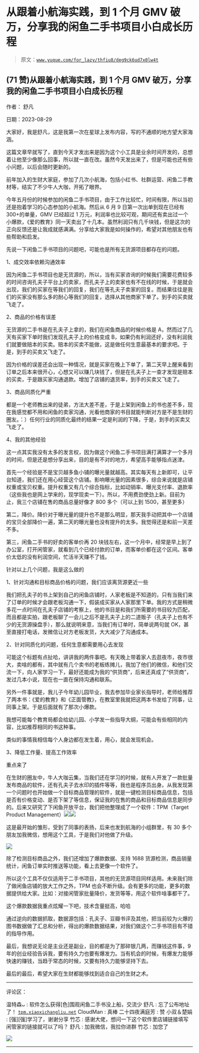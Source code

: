 # 从跟着小航海实践，到 1 个月 GMV 破万，分享我的闲鱼二手书项目小白成长历程

> 原文：[`www.yuque.com/for_lazy/thfiu8/deg9ck6ud7x0lw4t`](https://www.yuque.com/for_lazy/thfiu8/deg9ck6ud7x0lw4t)

## (71 赞)从跟着小航海实践，到 1 个月 GMV 破万，分享我的闲鱼二手书项目小白成长历程

作者： 舒凡

日期：2023-08-29

大家好，我是舒凡，这是我第一次在星球上发布内容，写的不通顺的地方望大家海涵。

这篇文章早就写了，直到今天才发出来是因为这个小工具是业余时间开发的，总想着让他至少像那么回事，所以就一直在改。虽然今天发出来了，但是可能也还有些小问题，以后会随时更新的。

前年加入的生财大家庭，参加了几次小航海，包括小红书、社群运营、闲鱼二手教材等，结实了不少牛人大咖，开拓了眼界。

今年五月份的时候参加的闲鱼二手书项目，由于工作比较忙，时间有限，所以当初还是抱着学习的心态参加的小航海。然后从 6 月 9 日第一次出单到现在已经有 300+的单量，GMV 已经超过 1 万元，利润率也比较可观，期间还有卖出过一个小爆款，《爱的教育》同一天卖出了十几本。虽然利润只有几千块钱，但是这次的正向反馈还是让我成就感满满。分享给大家我是如何操作的，希望对其他朋友也有些帮助和启发。

先说一下闲鱼二手书项目的问题吧，可能也是所有无货源项目都存在的问题。

1、成交效率依赖沟通效率

因为闲鱼二手书项目也是无货源的，所以，当有买家咨询的时候我们需要花费较多的时间咨询孔夫子平台上的卖家，而孔夫子上的卖家也有不在线的时候，于是就会出现，我们的买家在等我们的回复，我们在等孔夫子卖家的回复。而结果往往是我们的买家没有那么多的耐心等我们的回复，选择从其他商家下单了。到手的买卖就飞走了。

2、商品的价格有误差

无货源的二手书是在孔夫子上拿的，我们在闲鱼商品的时候价格是 A，然而过了几天有买家下单时我们发现孔夫子上的价格变成 B，如果仍有利润还好，没有利润我们就要做赔本的买卖。赔本的买卖不能做，这是做任何生意最基本的要求吧。于是，到手的买卖又飞走了。

因为价格的误差还会出现一种情况，就是买家在晚上下单了，第二天早上醒来看到订单之后本来很开心，心想又可以赚几块钱了，但是在孔夫子上一查才发现是赔本的买卖，于是跟买家沟通退款。增加了店铺的退货率，到手的买卖又飞走了。

3、商品同质化严重

都是一个老师教出来的徒弟，方法大差不差，于是上架到闲鱼上的书也差不多，现在我感觉都不用和闲鱼的卖家沟通，光看他商家的书目就能判断对方是不是生财的圈友。：）任何行业的同质化最终的结果一定是利润的下降，于是，到手的买卖又飞走了。

4、我的其他经验

这一点其实我没有太多的发言权，因为做这个闲鱼二手书项目满打满算才一个多月的时间，但是还是想分享出来，目的是有不对的地方，希望高手能够指点迷津。

首先一个经验是不是宝贝越多鱼小铺的曝光量就越高。其实每天有上新即可，让平台知道，我们还在用心经营这个店铺。影响曝光量的因素很多，综合来说就是店铺权重或宝贝权重。提升权重又有几个综合指标，比如动销率、曝光支付率、退款率（这些我也是网上学来的，现学现卖一下）。所以，不用费劲使劲上新。目前为止，我三个店铺在售的商品总量好像才 800 多个（可以上到 1500，甚至更多）

第二，降价。降价对于曝光量的提升也不是那么明显，那天我手动把其中一个店铺的宝贝全部降价一遍，第二天的曝光量也没有提升的太多。我觉得还是和前一天差不多。

第三，闲鱼二手书的好卖的客单价再 20 块钱左右，这一个月中，经常是早上到了办公室，打开闲管家，就看到几个已经付款的订单，而客单价都在这个区间。客单价太低的没有利润空间，忙活半天赚不了钱。

针对以上几个问题，我是这么做的

1、针对沟通和目标商品价格的问题，我们应该离货源更近一些

我们把孔夫子的书上架到自己的闲鱼店铺时，人家老板是不知道的，只有当我们来了订单的时候才会跟老板沟通一下，假装成买家从人家那里下单。我的方式是稍微多花一点时间在孔夫子店铺的考察上，他的书目是和我们所需要的书目较为匹配，而且都是实拍，跟老板聊了一会儿之后不是孔夫子上的二道贩子（孔夫子上也有不少的无货源操盘手），那么就说明来意，当我们有订单时，简单说两句就 OK，甚至直接打电话，发微信让对方老板发货，大大减少了沟通成本。

2、针对同质化的问题，任何生意都需要用心去发现

可能这个标题有点扯哈，讲讲我的两件事吧。有天晚上带着家人去逛夜市，夜市很大，卖啥的都有，其中就有几个卖书的老板练摊儿，我加了他们的微信，和他们交流一下，向人家学习一下，最好还能成为我的“供货商”，后来还真成了“供货商”，发过几本小说，现在也一直在保持沟通和联系。

另外一件事就是，我儿子今年幼儿园毕业，我去参加毕业家长指导时，老师给推荐了两本书：《爱的教育》和《正面管教》，在教室里我就把这两本书发给了同事，让同事上架。于是后面就有了那次小爆款。

我想可能每个教育局都会给幼儿园、小学发一些指导大纲，可能会有些相同的内容，比如推荐相同的书这种事。

类似的事情我相信每个人身边都在发生着，用心，就会发现机会。

3、降低工作量、提高工作效率

重点来了

在生财的圈友中，牛人大咖云集，当我们还在学习的时候，就有人开发了一款批量发布商品的软件，还有孔夫子去水印的插件等等，我也是程序员出身。从我发现第一个问题时也开始做一个目标商品管理的软件，就是一键检测目标商品信息，包括是否有价格变动、是否下架了等信息，保证我的在售的商品和目标商品信息是同步的。后来又研究了下闲鱼开放平台，我们把他整理成了一个软件：TPM（Target Product Management）![](img/a2be6352933e4b1cc105b1754a0eed75.png)![](img/fb3acdba4fa45dd7f53ec46dadd0f6f6.png)

这是最开始的雏形，受到了同事的表扬，后来也发到航海的小组群里，有 30 多个朋友加我微信，想用这个工具，于是我们对他做了升级。

![](img/d04c56b3b5993c9090f5d88e42a1f2ca.png)

除了检测目标商品之外，我们还增加了爆款数据、支持 1688 货源检测，商品销量统计，闲鱼订单实时推送等功能，看上去更像一个软件了。

所以这个工具不仅仅适用于二手书项目，其他的无货源项目同样适用。未来我们除了做闲鱼店铺的放大工作之外，TPM 也会不断升级。会有更多的功能，更多的数据提供给大家。比如：对接闲管家批量降价，发货等等，用这个软件啥事都干了。

这个爆款数据我重点炫耀一下吧，技术含量挺高，哈哈

通过逆向的数据抓取，数据源包括：孔夫子、豆瓣书评及其他，把当前较为火爆的图书数据做了汇总和分析，得出的爆款数据结果，对我们做这个二手书项目有不错的指导作用。

最后，我想说无论是主业还是副业，目的都是为了那碎银几两，而赚钱这件事，9 年的创业经验告诉我，要有持久力也要有爆发力。当有机会的时候，有爆发力能够快速的赚钱，当趋于常态的时候，又要有持久力能够坚持下去。

最后的最后，希望大家在生财都能够找到适合自己的生财之术。

* * *

评论区：

温特森ᴗ : 软件怎么获得[色]围观闲鱼二手书没上船，交流少
舒凡 : 忘了公布地址了！
[`tpm.xiaoxichangliu.net`](http://tpm.xiaoxichangliu.net)
CloudMan : 真棒
二十四夜满庭芳 : 赞
小双＆楚娟 : [强][强]学习了，谢谢分享
竹芯 : 感谢大佬，想问一下这个软件里店铺链接填写闲管家的链接就可以了吗？
舒凡 : 加我微信，我拉你进群
竹芯 : 加您了

![](img/1c37d505930596d12a88ab23e11aa07a.png)

* * *